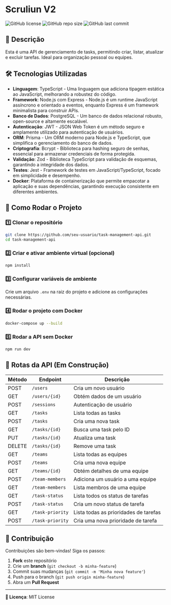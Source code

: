 # Scruliun V2

![GitHub license](https://img.shields.io/github/license/nandaospain/task-management-api)
![GitHub repo size](https://img.shields.io/github/repo-size/nandaospain/task-management-api)
![GitHub last commit](https://img.shields.io/github/last-commit/nandaospain/task-management-api)

## 📌 Descrição
Esta é uma API de gerenciamento de tasks, permitindo criar, listar, atualizar e excluir tarefas. Ideal para organização pessoal ou equipes.

## 🛠 Tecnologias Utilizadas
- **Linguagem**: TypeScript - Uma linguagem que adiciona tipagem estática ao JavaScript, melhorando a robustez do código.
- **Framework**: Node.js com Express - Node.js é um runtime JavaScript assíncrono e orientado a eventos, enquanto Express é um framework minimalista para construir APIs.
- **Banco de Dados**: PostgreSQL - Um banco de dados relacional robusto, open-source e altamente escalável.
- **Autenticação**: JWT - JSON Web Token é um método seguro e amplamente utilizado para autenticação de usuários.
- **ORM**: Prisma - Um ORM moderno para Node.js e TypeScript, que simplifica o gerenciamento do banco de dados.
- **Criptografia**: Bcrypt - Biblioteca para hashing seguro de senhas, essencial para armazenar credenciais de forma protegida.
- **Validação**: Zod - Biblioteca TypeScript para validação de esquemas, garantindo a integridade dos dados.
- **Testes**: Jest - Framework de testes em JavaScript/TypeScript, focado em simplicidade e desempenho.
- **Docker**: Plataforma de containerização que permite empacotar a aplicação e suas dependências, garantindo execução consistente em diferentes ambientes.

## 🚀 Como Rodar o Projeto

### 1️⃣ Clonar o repositório
```bash
git clone https://github.com/seu-usuario/task-management-api.git
cd task-management-api
```

### 2️⃣ Criar e ativar ambiente virtual (opcional)
```bash
npm install
```

### 3️⃣ Configurar variáveis de ambiente
Crie um arquivo `.env` na raiz do projeto e adicione as configurações necessárias.

### 4️⃣ Rodar o projeto com Docker
```bash
docker-compose up --build
```

### 5️⃣ Rodar a API sem Docker
```bash
npm run dev
```

## 🔗 Rotas da API (Em Construção)
| Método | Endpoint | Descrição |
|---------|----------|-------------|
| POST    | `/users` | Cria um novo usuário |
| GET     | `/users/{id}` | Obtém dados de um usuário |
| POST    | `/sessions` | Autenticação de usuário |
| GET     | `/tasks` | Lista todas as tasks |
| POST    | `/tasks` | Cria uma nova task |
| GET     | `/tasks/{id}` | Busca uma task pelo ID |
| PUT     | `/tasks/{id}` | Atualiza uma task |
| DELETE  | `/tasks/{id}` | Remove uma task |
| GET     | `/teams` | Lista todas as equipes |
| POST    | `/teams` | Cria uma nova equipe |
| GET     | `/teams/{id}` | Obtém detalhes de uma equipe |
| POST    | `/team-members` | Adiciona um usuário a uma equipe |
| GET     | `/team-members` | Lista membros de uma equipe |
| GET     | `/task-status` | Lista todos os status de tarefas |
| POST    | `/task-status` | Cria um novo status de tarefa |
| GET     | `/task-priority` | Lista todas as prioridades de tarefas |
| POST    | `/task-priority` | Cria uma nova prioridade de tarefa |

## 📌 Contribuição
Contribuições são bem-vindas! Siga os passos:
1. **Fork** este repositório
2. Crie um **branch** (`git checkout -b minha-feature`)
3. Commit suas mudanças (`git commit -m 'Minha nova feature'`)
4. Push para o branch (`git push origin minha-feature`)
5. Abra um **Pull Request**

---
**📄 Licença**: MIT License

